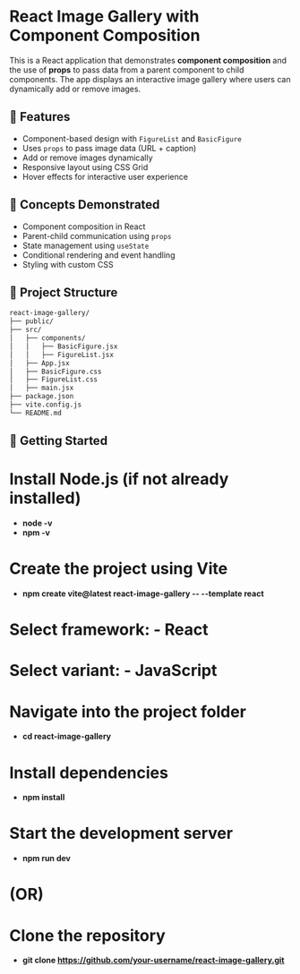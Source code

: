 # React Image Gallery with Component Composition

This is a React application that demonstrates **component composition** and the use of **props** to pass data from a parent component to child components. The app displays an interactive image gallery where users can dynamically add or remove images.

## 📌 Features

- Component-based design with `FigureList` and `BasicFigure`
- Uses `props` to pass image data (URL + caption)
- Add or remove images dynamically
- Responsive layout using CSS Grid
- Hover effects for interactive user experience

## 🧠 Concepts Demonstrated

- Component composition in React
- Parent-child communication using `props`
- State management using `useState`
- Conditional rendering and event handling
- Styling with custom CSS

## 📁 Project Structure

```bash
react-image-gallery/
├── public/
├── src/
│   ├── components/
│   │   ├── BasicFigure.jsx
│   │   ├── FigureList.jsx
│   ├── App.jsx
│   ├── BasicFigure.css
│   ├── FigureList.css
│   ├── main.jsx
├── package.json
├── vite.config.js
└── README.md
```
## 🚀 Getting Started

# Install Node.js (if not already installed)
- **node -v**
- **npm -v**

# Create the project using Vite
- **npm create vite@latest react-image-gallery -- --template react**

# Select framework: - React
# Select variant: - JavaScript

# Navigate into the project folder
- **cd react-image-gallery**

# Install dependencies
- **npm install**

# Start the development server
- **npm run dev**

# (OR) 

# Clone the repository
- **git clone https://github.com/your-username/react-image-gallery.git**
